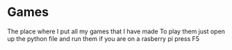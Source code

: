 # Games
The place where I put all my games that I have made
To play them just open up the python file and run them
if you are on a rasberry pi press F5
